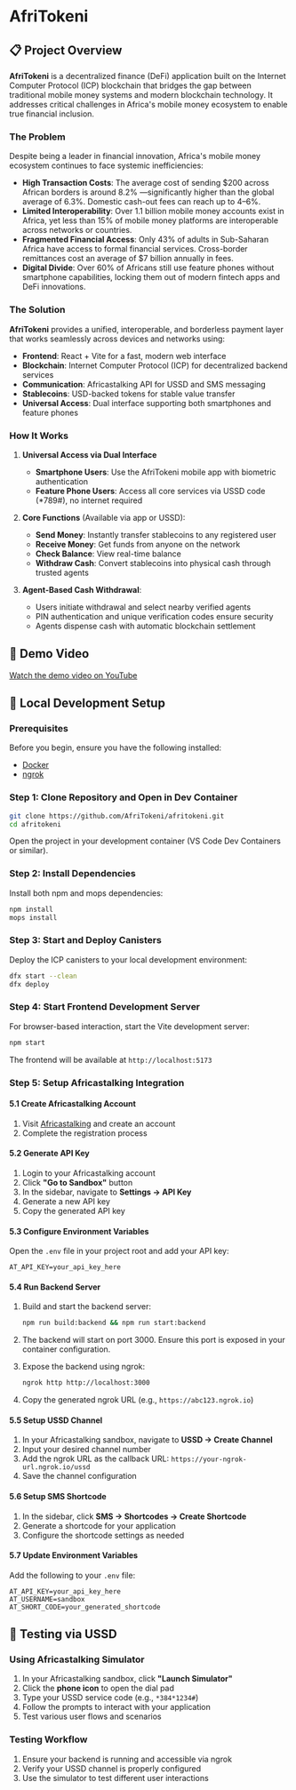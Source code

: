 # AfriTokeni

## 📋 Project Overview

**AfriTokeni** is a decentralized finance (DeFi) application built on the Internet Computer Protocol (ICP) blockchain that bridges the gap between traditional mobile money systems and modern blockchain technology. It addresses critical challenges in Africa's mobile money ecosystem to enable true financial inclusion.

### The Problem

Despite being a leader in financial innovation, Africa's mobile money ecosystem continues to face systemic inefficiencies:

- **High Transaction Costs**: The average cost of sending $200 across African borders is around 8.2% —significantly higher than the global average of 6.3%. Domestic cash-out fees can reach up to 4–6%.
- **Limited Interoperability**: Over 1.1 billion mobile money accounts exist in Africa, yet less than 15% of mobile money platforms are interoperable across networks or countries.
- **Fragmented Financial Access**: Only 43% of adults in Sub-Saharan Africa have access to formal financial services. Cross-border remittances cost an average of $7 billion annually in fees.
- **Digital Divide**: Over 60% of Africans still use feature phones without smartphone capabilities, locking them out of modern fintech apps and DeFi innovations.

### The Solution

**AfriTokeni** provides a unified, interoperable, and borderless payment layer that works seamlessly across devices and networks using:

- **Frontend**: React + Vite for a fast, modern web interface
- **Blockchain**: Internet Computer Protocol (ICP) for decentralized backend services
- **Communication**: Africastalking API for USSD and SMS messaging
- **Stablecoins**: USD-backed tokens for stable value transfer
- **Universal Access**: Dual interface supporting both smartphones and feature phones

### How It Works

1. **Universal Access via Dual Interface**

   - **Smartphone Users**: Use the AfriTokeni mobile app with biometric authentication
   - **Feature Phone Users**: Access all core services via USSD code (\*789#), no internet required

2. **Core Functions** (Available via app or USSD):

   - **Send Money**: Instantly transfer stablecoins to any registered user
   - **Receive Money**: Get funds from anyone on the network
   - **Check Balance**: View real-time balance
   - **Withdraw Cash**: Convert stablecoins into physical cash through trusted agents

3. **Agent-Based Cash Withdrawal**:
   - Users initiate withdrawal and select nearby verified agents
   - PIN authentication and unique verification codes ensure security
   - Agents dispense cash with automatic blockchain settlement

## 🎥 Demo Video

[Watch the demo video on YouTube](https://www.youtube.com/watch?v=NXVvNf5tT28)

## 🚀 Local Development Setup

### Prerequisites

Before you begin, ensure you have the following installed:

- [Docker](https://www.docker.com/get-started)
- [ngrok](https://ngrok.com/download)

### Step 1: Clone Repository and Open in Dev Container

```bash
git clone https://github.com/AfriTokeni/afritokeni.git
cd afritokeni
```

Open the project in your development container (VS Code Dev Containers or similar).

### Step 2: Install Dependencies

Install both npm and mops dependencies:

```bash
npm install
mops install
```

### Step 3: Start and Deploy Canisters

Deploy the ICP canisters to your local development environment:

```bash
dfx start --clean
dfx deploy
```

### Step 4: Start Frontend Development Server

For browser-based interaction, start the Vite development server:

```bash
npm start
```

The frontend will be available at `http://localhost:5173`

### Step 5: Setup Africastalking Integration

#### 5.1 Create Africastalking Account

1. Visit [Africastalking](https://africastalking.com) and create an account
2. Complete the registration process

#### 5.2 Generate API Key

1. Login to your Africastalking account
2. Click **"Go to Sandbox"** button
3. In the sidebar, navigate to **Settings → API Key**
4. Generate a new API key
5. Copy the generated API key

#### 5.3 Configure Environment Variables

Open the `.env` file in your project root and add your API key:

```env
AT_API_KEY=your_api_key_here
```

#### 5.4 Run Backend Server

1. Build and start the backend server:

   ```bash
   npm run build:backend && npm run start:backend
   ```

2. The backend will start on port 3000. Ensure this port is exposed in your container configuration.

3. Expose the backend using ngrok:

   ```bash
   ngrok http http://localhost:3000
   ```

4. Copy the generated ngrok URL (e.g., `https://abc123.ngrok.io`)

#### 5.5 Setup USSD Channel

1. In your Africastalking sandbox, navigate to **USSD → Create Channel**
2. Input your desired channel number
3. Add the ngrok URL as the callback URL: `https://your-ngrok-url.ngrok.io/ussd`
4. Save the channel configuration

#### 5.6 Setup SMS Shortcode

1. In the sidebar, click **SMS → Shortcodes → Create Shortcode**
2. Generate a shortcode for your application
3. Configure the shortcode settings as needed

#### 5.7 Update Environment Variables

Add the following to your `.env` file:

```env
AT_API_KEY=your_api_key_here
AT_USERNAME=sandbox
AT_SHORT_CODE=your_generated_shortcode
```

## 📱 Testing via USSD

### Using Africastalking Simulator

1. In your Africastalking sandbox, click **"Launch Simulator"**
2. Click the **phone icon** to open the dial pad
3. Type your USSD service code (e.g., `*384*1234#`)
4. Follow the prompts to interact with your application
5. Test various user flows and scenarios

### Testing Workflow

1. Ensure your backend is running and accessible via ngrok
2. Verify your USSD channel is properly configured
3. Use the simulator to test different user interactions
